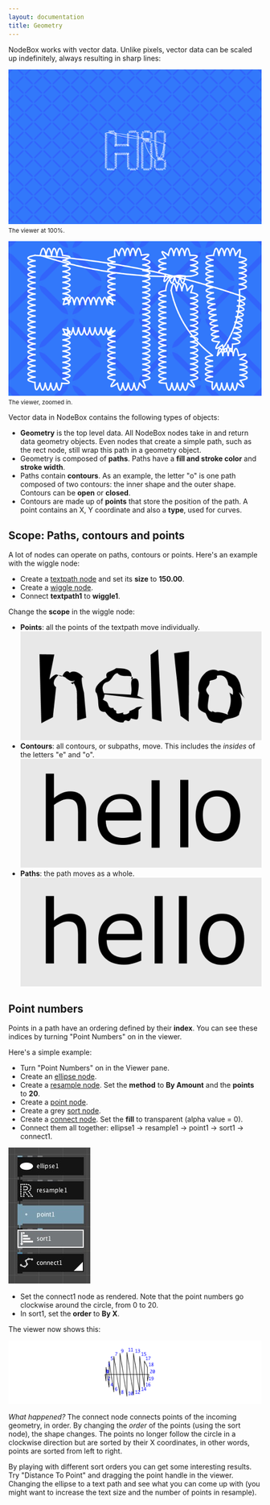 ```yaml
---
layout: documentation
title: Geometry
---
```

NodeBox works with vector data. Unlike pixels, vector data can be scaled up indefinitely, always resulting in sharp lines:

![Zoomed Out](geometry-scale1.png)
<small>The viewer at 100%.</small>

![Zoomed In](geometry-scale2.png)
<small>The viewer, zoomed in.</small>

Vector data in NodeBox contains the following types of objects:

- **Geometry** is the top level data. All NodeBox nodes take in and return data geometry objects. Even nodes that create a simple path, such as the rect node, still wrap this path in a geometry object.
- Geometry is composed of **paths**. Paths have a **fill and stroke color** and **stroke width**.
- Paths contain **contours**. As an example, the letter "o" is one path composed of two contours: the inner shape and the outer shape. Contours can be **open** or **closed**.
- Contours are made up of  **points** that store the position of the path. A point contains an X, Y coordinate and also a **type**, used for curves.

Scope: Paths, contours and points
---------------------------------
A lot of nodes can operate on paths, contours or points. Here's an example with the wiggle node:

* Create a [textpath node](/node/reference/corevector/textpath.html) and set its **size** to **150.00**.
* Create a [wiggle node](/node/reference/corevector/wiggle.html).
* Connect **textpath1** to **wiggle1**.

Change the **scope** in the wiggle node:

* **Points**: all the points of the textpath move individually.
  ![Point Scope](geometry-wiggle-points.png)
* **Contours**: all contours, or subpaths, move. This includes the *insides* of the letters "e" and "o".
  ![Contour Scope](geometry-wiggle-contours.png)
* **Paths**: the path moves as a whole.
  ![Contour Scope](geometry-wiggle-paths.png)

Point numbers
-------------
Points in a path have an ordering defined by their **index**. You can see these indices by turning "Point Numbers" on in the viewer.

Here's a simple example:

* Turn "Point Numbers" on in the Viewer pane.
* Create an [ellipse node](/node/reference/corevector/ellipse.html).
* Create a [resample node](/node/reference/corevector/resample.html). Set the **method** to **By Amount** and the **points** to **20**.
* Create a [point node](/node/reference/corevector/point.html).
* Create a grey [sort node](/node/reference/corevector/sort.html).
* Create a [connect node](/node/reference/corevector/connect.html). Set the **fill** to transparent (alpha value = 0).
* Connect them all together: ellipse1 &rarr; resample1 &rarr; point1 &rarr; sort1 &rarr; connect1.

![Connect Example](geometry-connect-network.jpg)

* Set the connect1 node as rendered. Note that the point numbers go clockwise around the circle, from 0 to 20. 
* In sort1, set the **order** to **By X**. 

The viewer now shows this:

![Connect Example Viewer](geometry-connect-viewer.png)

*What happened?* The connect node connects points of the incoming geometry, in order. By changing the *order* of the points (using the sort node), the shape changes. The points no longer follow the circle in a clockwise direction but are sorted by their X coordinates, in other words, points are sorted from left to right.

By playing with different sort orders you can get some interesting results. Try "Distance To Point" and dragging the point handle in the viewer. Changing the ellipse to a text path and see what you can come up with (you might want to increase the text size and the number of points in resample).
